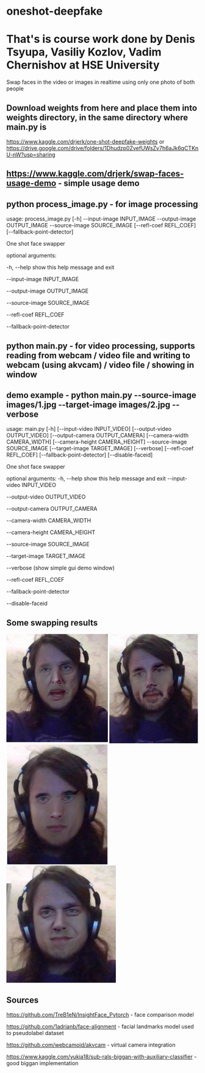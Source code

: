 # oneshot-deepfake

# That's is course work done by Denis Tsyupa, Vasiliy Kozlov, Vadim Chernishov at HSE University

Swap faces in the video or images in realtime using only one photo of both people

## Download weights from here and place them into weights directory, in the same directory where main.py is

https://www.kaggle.com/drjerk/one-shot-deepfake-weights or https://drive.google.com/drive/folders/1Dhudzp0ZvefUWsZv7h6aJk6qCTKnU-nW?usp=sharing

## https://www.kaggle.com/drjerk/swap-faces-usage-demo - simple usage demo

## python process_image.py - for image processing

usage: process_image.py [-h] --input-image INPUT_IMAGE --output-image OUTPUT_IMAGE --source-image SOURCE_IMAGE [--refl-coef REFL_COEF] [--fallback-point-detector]

One shot face swapper

optional arguments:

  -h, --help            show this help message and exit
  
  --input-image INPUT_IMAGE
                        
  --output-image OUTPUT_IMAGE
                        
  --source-image SOURCE_IMAGE
                        
  --refl-coef REFL_COEF
                        
  --fallback-point-detector
  
  ## python main.py - for video processing, supports reading from webcam / video file and writing to webcam (using akvcam) / video file / showing in window
  
  ## demo example - python main.py --source-image images/1.jpg --target-image images/2.jpg --verbose
  
  usage: main.py [-h] [--input-video INPUT_VIDEO] [--output-video OUTPUT_VIDEO] [--output-camera OUTPUT_CAMERA] [--camera-width CAMERA_WIDTH] [--camera-height CAMERA_HEIGHT] --source-image SOURCE_IMAGE [--target-image TARGET_IMAGE]
               [--verbose] [--refl-coef REFL_COEF] [--fallback-point-detector] [--disable-faceid]

One shot face swapper

optional arguments:
  -h, --help            show this help message and exit
  --input-video INPUT_VIDEO
  
  --output-video OUTPUT_VIDEO

  --output-camera OUTPUT_CAMERA

  --camera-width CAMERA_WIDTH

  --camera-height CAMERA_HEIGHT

  --source-image SOURCE_IMAGE

  --target-image TARGET_IMAGE

  --verbose (show simple gui demo window)
  
  --refl-coef REFL_COEF

  --fallback-point-detector
  
  --disable-faceid

## Some swapping results
![demos/1.png](demos/1.png?raw=true "demos/1.png")
![demos/2.png](demos/2.png?raw=true "demos/2.png")
![demos/3.png](demos/3.png?raw=true "demos/3.png")
![demos/4.png](demos/4.png?raw=true "demos/4.png")

## Sources
https://github.com/TreB1eN/InsightFace_Pytorch - face comparison model

https://github.com/1adrianb/face-alignment - facial landmarks model used to pseudolabel dataset

https://github.com/webcamoid/akvcam - virtual camera integration

https://www.kaggle.com/yukia18/sub-rals-biggan-with-auxiliary-classifier - good biggan implementation
